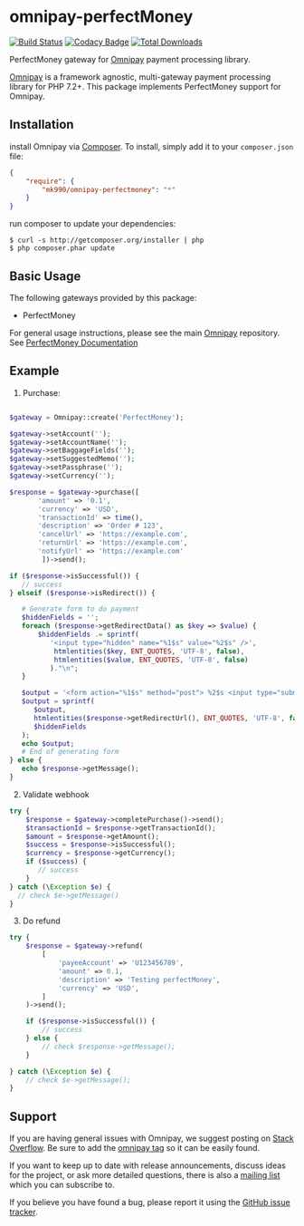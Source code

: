 # omnipay-perfectMoney
[![Build Status](https://travis-ci.org/aleksandrzhiliaev/omnipay-perfectmoney.svg?branch=master)](https://travis-ci.org/aleksandrzhiliaev/omnipay-perfectmoney)
[![Codacy Badge](https://api.codacy.com/project/badge/Grade/a4e2fa978f7d47688581496e640b0eea)](https://www.codacy.com/app/sassoftinc/omnipay-perfectmoney?utm_source=github.com&amp;utm_medium=referral&amp;utm_content=aleksandrzhiliaev/omnipay-perfectmoney&amp;utm_campaign=Badge_Grade)
[![Total Downloads](https://poser.pugx.org/aleksandrzhiliaev/omnipay-perfectmoney/downloads)](https://packagist.org/packages/aleksandrzhiliaev/omnipay-perfectmoney)

PerfectMoney gateway for [Omnipay](https://github.com/thephpleague/omnipay) payment processing library.

[Omnipay](https://github.com/omnipay/omnipay) is a framework agnostic, multi-gateway payment
processing library for PHP 7.2+. This package implements PerfectMoney support for Omnipay.

## Installation

install Omnipay via [Composer](http://getcomposer.org/). To install, simply add it
to your `composer.json` file:

```json
{
    "require": {
        "mk990/omnipay-perfectmoney": "*"
    }
}
```

run composer to update your dependencies:

    $ curl -s http://getcomposer.org/installer | php
    $ php composer.phar update

## Basic Usage

The following gateways provided by this package:

  * PerfectMoney

For general usage instructions, please see the main [Omnipay](https://github.com/omnipay/omnipay)
repository. See [PerfectMoney Documentation](https://perfectmoney.is/sample-api.html)

## Example
 1. Purchase:
```php

$gateway = Omnipay::create('PerfectMoney');

$gateway->setAccount('');
$gateway->setAccountName('');
$gateway->setBaggageFields('');
$gateway->setSuggestedMemo('');
$gateway->setPassphrase('');
$gateway->setCurrency('');

$response = $gateway->purchase([
       'amount' => '0.1',
       'currency' => 'USD',
       'transactionId' => time(),
       'description' => 'Order # 123',
       'cancelUrl' => 'https://example.com',
       'returnUrl' => 'https://example.com',
       'notifyUrl' => 'https://example.com'
        ])->send();

if ($response->isSuccessful()) {
   // success
} elseif ($response->isRedirect()) {

   # Generate form to do payment
   $hiddenFields = '';
   foreach ($response->getRedirectData() as $key => $value) {
       $hiddenFields .= sprintf(
          '<input type="hidden" name="%1$s" value="%2$s" />',
           htmlentities($key, ENT_QUOTES, 'UTF-8', false),
           htmlentities($value, ENT_QUOTES, 'UTF-8', false)
          )."\n";
   }

   $output = '<form action="%1$s" method="post"> %2$s <input type="submit" value="Purchase" /></form>';
   $output = sprintf(
      $output,
      htmlentities($response->getRedirectUrl(), ENT_QUOTES, 'UTF-8', false),
      $hiddenFields
   );
   echo $output;
   # End of generating form
} else {
   echo $response->getMessage();
}
```
 2. Validate webhook
```php
try {
    $response = $gateway->completePurchase()->send();
    $transactionId = $response->getTransactionId();
    $amount = $response->getAmount();
    $success = $response->isSuccessful();
    $currency = $response->getCurrency();
    if ($success) {
       // success
    }
} catch (\Exception $e) {
  // check $e->getMessage()
}
```
 3. Do refund
```php
try {
    $response = $gateway->refund(
        [
            'payeeAccount' => 'U123456789',
            'amount' => 0.1,
            'description' => 'Testing perfectMoney',
            'currency' => 'USD',
        ]
    )->send();

    if ($response->isSuccessful()) {
        // success
    } else {
        // check $response->getMessage();
    }

} catch (\Exception $e) {
    // check $e->getMessage();
}
```

## Support

If you are having general issues with Omnipay, we suggest posting on
[Stack Overflow](http://stackoverflow.com/). Be sure to add the
[omnipay tag](http://stackoverflow.com/questions/tagged/omnipay) so it can be easily found.

If you want to keep up to date with release announcements, discuss ideas for the project,
or ask more detailed questions, there is also a [mailing list](https://groups.google.com/forum/#!forum/omnipay) which
you can subscribe to.

If you believe you have found a bug, please report it using the [GitHub issue tracker](https://github.com/aleksandrzhiliaev/omnipay-nixmoney/issues).
